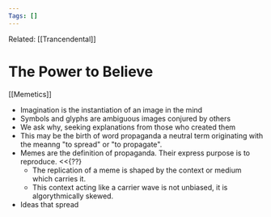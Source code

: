```yaml
---
Tags: []
---
```

Related: [[Trancendental]]
# The Power to Believe
[[Memetics]]
- Imagination is the instantiation of an image in the mind
- Symbols and glyphs are ambiguous images conjured by others
- We ask why, seeking explanations from those who created them
- This may be the birth of word propaganda a neutral term originating with the meanng "to spread" or "to propagate".
- Memes are the definition of propaganda. Their express purpose is to reproduce. <<{??}
	- The replication of a meme is shaped by the context or medium 		which carries it. 
	- This context acting like a carrier wave is not unbiased, it is algorythmically skewed. 
- Ideas that spread